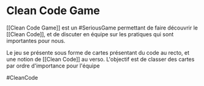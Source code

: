 # Clean Code Game
[[Clean Code Game]] est un #SeriousGame permettant de faire découvrir le [[Clean Code]], et de discuter en équipe sur les pratiques qui sont importantes pour nous.

Le jeu se présente sous forme de cartes présentant du code au recto, et une notion de [[Clean Code]] au verso.
L'objectif est de classer des cartes par ordre d'importance pour l'équipe

#CleanCode 
